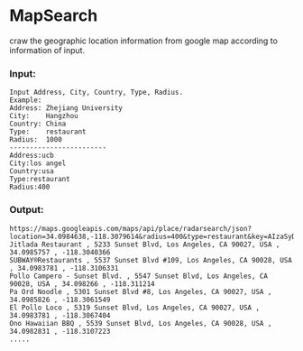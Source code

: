 # MapSearch
craw the geographic location information from google map according to information of input.

### Input:
```JoJo@ dist$ ./MapSearch 
Input Address, City, Country, Type, Radius.
Example:
Address: Zhejiang University
City: 	 Hangzhou
Country: China
Type:	 restaurant
Radius:	 1000
------------------------
Address:ucb
City:los angel
Country:usa
Type:restaurant
Radius:400
```

### Output:
```Address: ucb,  City: los angel,  Country: usa, lat and lng:  	 34.0984638 -118.3079614
https://maps.googleapis.com/maps/api/place/radarsearch/json?location=34.0984638,-118.3079614&radius=400&type=restaurant&key=AIzaSyDfa5iUU0doB1TzEbBcVx6xJLjdhQbW67E
Jitlada Restaurant , 5233 Sunset Blvd, Los Angeles, CA 90027, USA , 34.0985757 , -118.3040366
SUBWAY®Restaurants , 5537 Sunset Blvd #109, Los Angeles, CA 90028, USA , 34.0983781 , -118.3106331
Pollo Campero - Sunset Blvd. , 5547 Sunset Blvd, Los Angeles, CA 90028, USA , 34.098266 , -118.311214
Pa Ord Noodle , 5301 Sunset Blvd #8, Los Angeles, CA 90027, USA , 34.0985826 , -118.3061549
El Pollo Loco , 5319 Sunset Blvd, Los Angeles, CA 90027, USA , 34.0983781 , -118.3067404
Ono Hawaiian BBQ , 5539 Sunset Blvd, Los Angeles, CA 90028, USA , 34.0982831 , -118.3107223
.....
```
